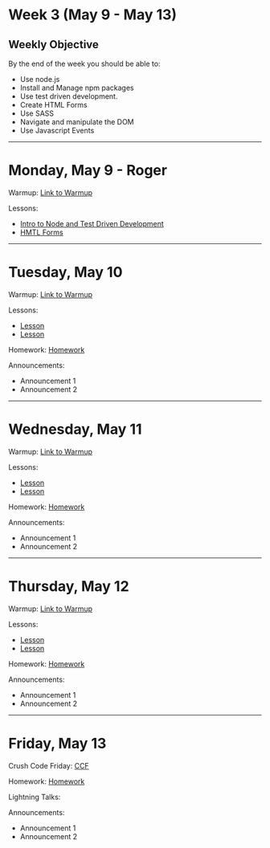 # Week 3 (May 9 - May 13)
## Weekly Objective

By the end of the week you should be able to:

- Use node.js
- Install and Manage npm packages
- Use test driven development.
- Create HTML Forms
- Use SASS
- Navigate and manipulate the DOM
- Use Javascript Events

---

# Monday, May 9 - Roger

Warmup: [Link to Warmup](http://github.com/gSchool)

Lessons:
- [Intro to Node and Test Driven Development](https://workbook.galvanize.com/cohorts/68/student_dashboard)
- [HMTL Forms](https://workbook.galvanize.com/cohorts/68/student_dashboard)

---

# Tuesday, May 10

Warmup: [Link to Warmup](http://github.com/gSchool)

Lessons:
- [Lesson](https://workbook.galvanize.com/cohorts/68/student_dashboard)
- [Lesson](https://workbook.galvanize.com/cohorts/68/student_dashboard)

Homework: [Homework](https://workbook.galvanize.com/cohorts/68/student_dashboard)

Announcements:
- Announcement 1
- Announcement 2

---

# Wednesday, May 11

Warmup: [Link to Warmup](http://github.com/gSchool)

Lessons:
- [Lesson](https://workbook.galvanize.com/cohorts/68/student_dashboard)
- [Lesson](https://workbook.galvanize.com/cohorts/68/student_dashboard)

Homework: [Homework](https://workbook.galvanize.com/cohorts/68/student_dashboard)

Announcements:
- Announcement 1
- Announcement 2

---

# Thursday, May 12

Warmup: [Link to Warmup](http://github.com/gSchool)

Lessons:
- [Lesson](https://workbook.galvanize.com/cohorts/68/student_dashboard)
- [Lesson](https://workbook.galvanize.com/cohorts/68/student_dashboard)

Homework: [Homework](https://workbook.galvanize.com/cohorts/68/student_dashboard)

Announcements:
- Announcement 1
- Announcement 2

---

# Friday, May 13

Crush Code Friday: [CCF](https://workbook.galvanize.com/cohorts/68/student_dashboard)

Homework: [Homework](https://workbook.galvanize.com/cohorts/68/student_dashboard)

Lightning Talks:

Announcements:
- Announcement 1
- Announcement 2
